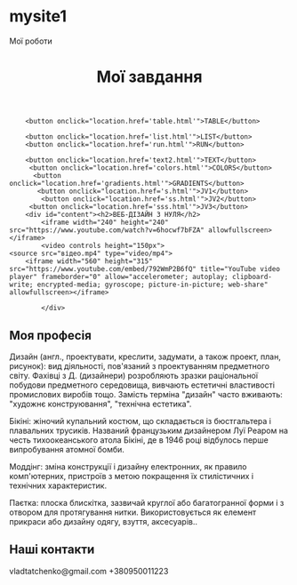 # mysite1
Мої роботи
<!DOCTYPE html>
<html>
<head>
    <meta charset="utf-8">
    <meta name="viewport" content="width=device-width, initial-scale=1">
    <title>my site </title>
    <link rel="stylesheet" type="text/css" href="site2.css">
</head>
<body>
    <header><h1>Мої завдання</h1></header>

   

        <button onclick="location.href='table.html'">TABLE</button>
        
        <button onclick="location.href='list.html'">LIST</button>
        <button onclick="location.href='run.html'">RUN</button>
       
        <button onclick="location.href='text2.html'">TEXT</button>
         <button onclick="location.href='colors.html'">COLORS</button>
          <button onclick="location.href='gradients.html'">GRADIENTS</button>
           <button onclick="location.href='s.html'">JV1</button>
            <button onclick="location.href='ss.html'">JV2</button>
         <button onclick="location.href='sss.html'">JV3</button>
        <div id="content"><h2>ВЕБ-ДІЗАЙН З НУЛЯ</h2>
            <iframe width="240" height="240" src="https://www.youtube.com/watch?v=6hocwf7bFZA" allowfullscreen></iframe>
            <video controls height="150px">
    <source src="відео.mp4" type="video/mp4">
        <iframe width="560" height="315" src="https://www.youtube.com/embed/792WmP2B6fQ" title="YouTube video player" frameborder="0" allow="accelerometer; autoplay; clipboard-write; encrypted-media; gyroscope; picture-in-picture; web-share" allowfullscreen></iframe>
</video>

            </div>
</div>
    <p><h2>Моя професія</h2> Дизайн (англ., проектувати, креслити, задумати, а також проект, план, рисунок): вид діяльності, пов'язаний з проектуванням предметного світу. Фахівці з Д. (дизайнери) розробляють зразки раціональної побудови предметного середовища, вивчають естетичні властивості промислових виробів тощо. Замість терміна "дизайн" часто вживають: "художнє конструювання", "технічна естетика".
<p>
Бікіні: жіночий купальний костюм, що складається із бюстгальтера і плавальних трусиків. Названий французьким дизайнером Луї Реаром на честь тихоокеанського атола Бікіні, де в 1946 році відбулось перше випробування атомної бомби.

Моддінг: зміна конструкції і дизайну електронних, як правило комп'ютерних, пристроїв з метою покращення їх стилістичних і технічних характеристик.

Паєтка: плоска блискітка, зазвичай круглої або багатогранної форми і з отвором для протягування нитки. Використовується як елемент прикраси або дизайну одягу, взуття, аксесуарів..</p>


<footer><h2>Наші контакти </h2></footer>
</p>vladtatchenko@gmail.com
+380950011223 </p>
</body>
</html>
